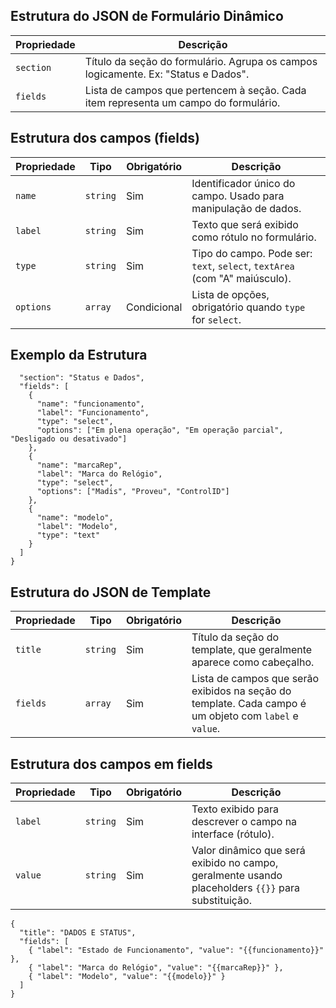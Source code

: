 ## Estrutura do JSON de Formulário Dinâmico

| Propriedade | Descrição                                                                           |
| ----------- | ----------------------------------------------------------------------------------- |
| `section`   | Título da seção do formulário. Agrupa os campos logicamente. Ex: "Status e Dados".  |
| `fields`    | Lista de campos que pertencem à seção. Cada item representa um campo do formulário. |

## Estrutura dos campos (fields)

| Propriedade | Tipo     | Obrigatório | Descrição                                                                  |
| ----------- | -------- | ----------- | -------------------------------------------------------------------------- |
| `name`      | `string` | Sim         | Identificador único do campo. Usado para manipulação de dados.             |
| `label`     | `string` | Sim         | Texto que será exibido como rótulo no formulário.                          |
| `type`      | `string` | Sim         | Tipo do campo. Pode ser: `text`, `select`, `textArea` (com "A" maiúsculo). |
| `options`   | `array`  | Condicional | Lista de opções, obrigatório quando `type` for `select`.                   |

## Exemplo da Estrutura

```{
  "section": "Status e Dados",
  "fields": [
    {
      "name": "funcionamento",
      "label": "Funcionamento",
      "type": "select",
      "options": ["Em plena operação", "Em operação parcial", "Desligado ou desativado"]
    },
    {
      "name": "marcaRep",
      "label": "Marca do Relógio",
      "type": "select",
      "options": ["Madis", "Proveu", "ControlID"]
    },
    {
      "name": "modelo",
      "label": "Modelo",
      "type": "text"
    }
  ]
}
```


## Estrutura do JSON de Template

| Propriedade | Tipo     | Obrigatório | Descrição                                                                                              |
| ----------- | -------- | ----------- | ------------------------------------------------------------------------------------------------------ |
| `title`     | `string` | Sim         | Título da seção do template, que geralmente aparece como cabeçalho.                                    |
| `fields`    | `array`  | Sim         | Lista de campos que serão exibidos na seção do template. Cada campo é um objeto com `label` e `value`. |


## Estrutura dos campos em fields

| Propriedade | Tipo     | Obrigatório | Descrição                                                                                          |
| ----------- | -------- | ----------- | -------------------------------------------------------------------------------------------------- |
| `label`     | `string` | Sim         | Texto exibido para descrever o campo na interface (rótulo).                                        |
| `value`     | `string` | Sim         | Valor dinâmico que será exibido no campo, geralmente usando placeholders `{{}}` para substituição. |


```
{
  "title": "DADOS E STATUS",
  "fields": [
    { "label": "Estado de Funcionamento", "value": "{{funcionamento}}" },
    { "label": "Marca do Relógio", "value": "{{marcaRep}}" },
    { "label": "Modelo", "value": "{{modelo}}" }
  ]
}


```

